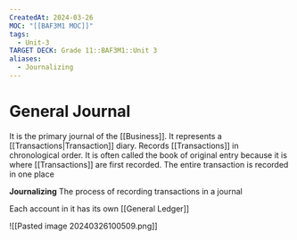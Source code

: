 ```yaml
---
CreatedAt: 2024-03-26
MOC: "[[BAF3M1 MOC]]"
tags:
  - Unit-3
TARGET DECK: Grade 11::BAF3M1::Unit 3
aliases:
  - Journalizing
---
```


# General Journal
It is the primary journal of the [[Business]]. It represents a [[Transactions|Transaction]] diary. Records [[Transactions]] in chronological order.
It is often called the book of original entry because it is where [[Transactions]] are first recorded.
The entire transaction is recorded in one place
<!--ID: 1718370433161-->


**Journalizing**
The process of recording transactions in a journal
<!--ID: 1718370433165-->


Each account in it has its own [[General Ledger]]

![[Pasted image 20240326100509.png]]


